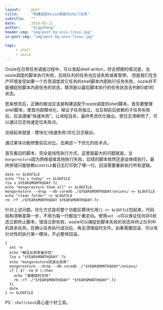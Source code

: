 ```yaml
---
layout:     post
title:      "构建适配Oozie调度的shell任务"
subtitle:   ""
date:       2018-03-11
author:     "diggzhang"
header-img: "img/post-bg-unix-linux.jpg"
in-post-img: "img/post-bg-unix-linux.jpg"

tags:
     - shell
     - oozie
---
```


Oozie在日常任务调度过程中，可以发起shell action，符合预期的情况是，当oozie调度的脚本执行失败，后续队列的任务也应该失败或者暂停。
但是我们在生产环境发现如果一个负责调度其它任务的shell脚本内部执行任务失败，oozie并不能捕捉到脚本内部任务的状态，猜测是以最后脚本执行的任务状态去判断0或1的状态。

思来想去后，正确的做法应该是构建适配于oozie调度的shell脚本。首先要整理shell脚本，使其内部模块化，保证子任务独立。当互相前后依赖的子任务失败后，应该遵循“快速失败”，让进程自杀，最终考虑优化输出，使日志清晰明了，可以通过日志快速定位失败点。

总结起来就是：模块化\快速失败\优化日志输出。

通过某块功能修整前后对比，去阐述一下优化的技术点。

首先看旧的脚本，完全是线性执行方式，这里面最大的问题就是，当`mongorestore`因为网络或者其他执行失败，后续的脚本依然还是会继续执行。最终排错只能依赖`$LOGFILE`看日志打印到了哪一行。回滚需要重新执行所有逻辑。

```shell
date >> $LOGFILE
echo "7za x today" >> $LOGFILE
7za x $YEAR$MONTH$DAY.7z
echo "mongorestore them all" >> $LOGFILE
mongorestore --drop --db coredb ./$YEAR$MONTH$DAY/onions/ >> $LOGFILE
echo "clean folder" >> $LOGFILE
rm -rf ./$YEAR$MONTH$DAY $YEAR$MONTH$DAY.7z
```

针对上述问题，优化方式是将整个功能区模块化用`{} >> $LOGFILE`包起来，代码结构清晰是第一步，不用为每一行都加个重定向。使用`set -e`可以保证任何非0状态立即终止脚本，错误立即失败，oozie可以捕捉到脚本失败的状态并终止队列中的其余任务。在确认任务执行成功后，再去清理临时文件。如果需要回滚，可以有针对性的执行某一模块，不必整体回滚。

```shell
{
  set -e
  echo "解压业务库备份包"
  7za x "$YEAR$MONTH$DAY".7z
  echo "mongorestore回滚业务库"
  mongorestore --drop --db coredb ./"$YEAR$MONTH$DAY"/onions/
  if [ $? -ne 0 ];then
    echo "清理临时文件"
    rm -rf ./"$YEAR$MONTH$DAY" "$YEAR$MONTH$DAY".7z
  fi
  date
} >> $LOGFILE
```

PS：`shellcheck`真心是个好工具。
